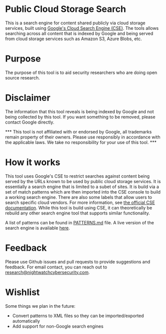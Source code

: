# Public Cloud Storage Search
This is a search engine for content shared publicly via cloud storage services,
built using [Google's Cloud Search Engine (CSE)](https://cse.google.com/cse/).
The tools allows searching across all content that is
indexed by Google and being served from cloud storage services such
as Amazon S3, Azure Blobs, etc.

# Purpose
The purpose of this tool is to aid security researchers who are doing open
source research.

# Disclaimer
The information that this tool reveals is being indexed by Google and not
being collected by this tool. If you want something to be removed,
please contact Google directly.

*** This tool is not affiliated with or endorsed by Google, all trademarks
remain property of their owners. Please use responsibly in accordance with
the applicable laws. We take no responsibility for your use of this tool. ***

# How it works
This tool uses Google's CSE to restrict searches against content being
served by the URLs known to be used by public cloud storage services.
It is essentially a search engine that is limited to a subet of sites. It is
build via a set of match patterns which are then imported into the CSE console
to build a working search engine. There are also some labels that allow users
to search specific cloud vendors. For more information, see [the official
CSE documentation](https://developers.google.com/custom-search/docs/overview).
While this tool is build using CSE, it can theoretically be rebuild any other
search engine tool that supports similar functionality.

A list of patterns can be found in [PATTERNS.md](PATTERNS.md) file.
A live version of the search engine is available [here](https://cse.google.com/cse/publicurl?cx=002972716746423218710:veac6ui3rio).

# Feedback
Please use Github issues and pull requests to provide suggestions and feedback.
For email contact, you can reach out to research@nightwatchcybersecurity.com.

# Wishlist
Some things we plan in the future:
   * Convert patterns to XML files so they can be imported/exported automatically
   * Add support for non-Google search engines

